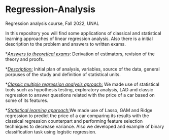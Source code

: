 # Regression-Analysis
Regression analysis course, Fall 2022, UNAL

In this repository you will find some applications of classical and statistical learning approaches of linear regression analysis. Also there is a initial description to the problem and answers to written exams.

*[*Answers to theoretical exams*](https://github.com/jdcarrascali/Regression-Analysis/tree/main/Examenes%20escritos): Derivation of estimators, revision of the theory and proofs.

*[*Description:*](https://github.com/jdcarrascali/Regression-Analysis/blob/main/Primera_entrega_proyecto.pdf) Initial plan of analysis, variables, source of the data, general porpuses of the study and definition of statistical units.

*[*Classic multiple regression analysis aproach:*](https://github.com/jdcarrascali/Regression-Analysis/blob/main/Segunda_entrega_proyecto.pdf) We made use of statistical tools such as hypothesis testing, exploratory analysis, LAD and classic regression to answer questions related with the price of a car based on some of its features.

*[*Statistical learning approach:*](https://github.com/jdcarrascali/Regression-Analysis/blob/main/Tercera_entrega_proyecto.pdf)We made use of Lasso, GAM and Ridge regression to predict the price of a car comparing its results with the classical regression counterpart and performing feature selection techniques to decrease variance. Also we developed and example of binary classification task using logistic regression.
